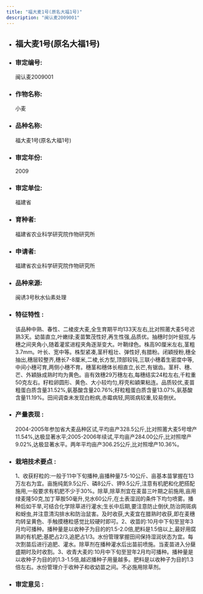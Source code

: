 ```yaml
---
title: "福大麦1号(原名大福1号)"
description: "闽认麦2009001"
---
```

* ## 福大麦1号(原名大福1号)
* ###  审定编号:  
   闽认麦2009001

*  ### 作物名称:  
   小麦

*   ###  品种名称: 
    福大麦1号(原名大福1号)

*   ### 审定年份: 
    2009

*   ### 审定单位:  
    福建省

*   ### 育种者:  
    福建省农业科学研究院作物研究所

*   ### 申请者:  
    福建省农业科学研究院作物研究所

*   ### 品种来源:  
    闽诱3号秋水仙素处理

*   ### 特征特性 : 
    该品种中熟、春性、二棱皮大麦,全生育期平均133天左右,比对照莆大麦5号迟熟3天。幼苗直立,叶嫩绿;麦苗繁茂性好,再生性强,品质优。抽穗时剑叶挺拔,与穗之间夹角小,随着灌浆进程夹角逐渐变大。叶鞘绿色。株高90厘米左右,茎粗3.7mm。叶长、宽中等。株型紧凑,茎秆粗壮、弹性好,有腊粉。闭穎授粉,穗全抽出,穗层较整齐,穗长7-8厘米,二棱,长方型,顶部较钝,三联小穗着生密度中等,中间小穗可育,两侧小穗不育。穗茎和穗体长相直立,长芒,有锯齿。茎秆、穗、芒、外穎脉成熟时均为黄色。亩有效穗29万穗左右,每穗结实24粒左右,千粒重50克左右。籽粒卵圆形、黄色、大小较均匀,稃壳和穎果粘连。品质较优,麦苗粗蛋白质含量31.52%,氨基酸含量20.76%;籽粒粗蛋白质含量13.07%,氨基酸含量11.19%。田间调查未发现白粉病,赤霉病轻,网斑病较重,较易倒伏。

*   ### 产量表现 : 
    2004-2005年参加省大麦品种区试,平均亩产328.5公斤,比对照莆大麦5号增产11.54%,达极显著水平;2005-2006年续试,平均亩产284.00公斤,比对照增产9.02%,达极显著水平。两年平均亩产306.25公斤,比对照增产10.36%。

*   ### 栽培技术要点 : 
    1、收获籽粒的:一般于11中下旬播种,亩播种量7.5-10公斤、亩基本苗掌握在13万左右为宜。亩施纯氮9.5公斤、磷8公斤、钾9.5公斤,注意有机肥和化肥搭配施用,一般要求有机肥不少于30%。除草,除草剂宜在麦苗三叶期之前施用,亩用绿麦隆50克,加丁草胺50毫升,兑水60公斤,在土表湿润的条件下均匀喷雾。播种后如干旱,可结合化学除草进行灌水;生长中后期,要注意防止倒伏,防治网斑病和蚜虫,并注意清沟排水和防治鼠害。及时收获,大麦宜在腊熟时收获,即在麦穗均转呈黄色、手触摸穗粒感觉比较硬时即可。2、收苗的:10月中下旬至翌年3月均可播种。播种量是以收种子为目的的1.5-2.0倍,肥料是1.5倍以上,最好用腐熟的有机肥;基肥占2/3,追肥占1/3。水份管理掌握田间保持湿润状态为宜。每次割苗后进行追肥、灌水。除草剂在播种灌水后出苗前喷施。当麦苗进入分蘖盛期时及时收割。3、收青大麦的:10月中下旬至翌年2月均可播种。播种量是以收种子为目的的1.3-1.5倍,越迟播种子用量越多。肥料是以收种子为目的1.3倍左右。水份管理介于收种子和收幼苗之间。不必施用除草剂。

*   ### 审定意见 : 
    
